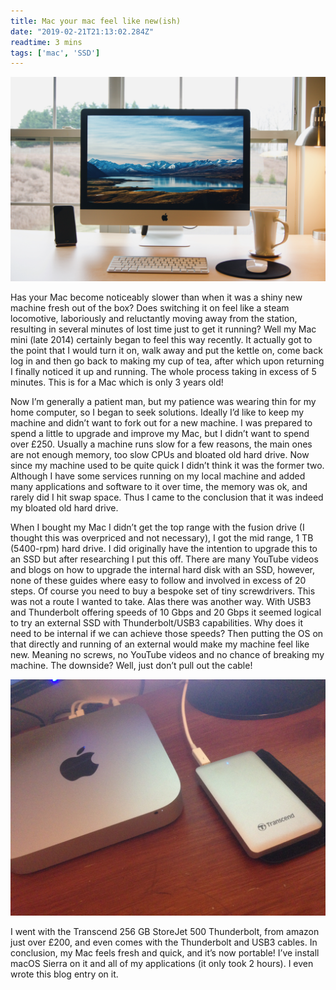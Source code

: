 ```yaml
---
title: Mac your mac feel like new(ish)
date: "2019-02-21T21:13:02.284Z"
readtime: 3 mins
tags: ['mac', 'SSD']
---
```


![Generic Mac](./macgeneric.jpg)

Has your Mac become noticeably slower than when it was a shiny new machine fresh out of the box? Does switching it on feel like a steam locomotive, laboriously and reluctantly moving away from the station, resulting in several minutes of lost time just to get it running? Well my Mac mini (late 2014) certainly began to feel this way recently. It actually got to the point that I would turn it on, walk away and put the kettle on, come back log in and then go back to making my cup of tea, after which upon returning I finally noticed it up and running. The whole process taking in excess of 5 minutes. This is for a Mac which is only 3 years old!

Now I’m generally a patient man, but my patience was wearing thin for my home computer, so I began to seek solutions. Ideally I’d like to keep my machine and didn’t want to fork out for a new machine. I was prepared to spend a little to upgrade and improve my Mac, but I didn’t want to spend over £250. Usually a machine runs slow for a few reasons, the main ones are not enough memory, too slow CPUs and bloated old hard drive. Now since my machine used to be quite quick I didn’t think it was the former two. Although I have some services running on my local machine and added many applications and software to it over time, the memory was ok, and rarely did I hit swap space. Thus I came to the conclusion that it was indeed my bloated old hard drive.

When I bought my Mac I didn’t get the top range with the fusion drive (I thought this was overpriced and not necessary), I got the mid range, 1 TB (5400-rpm) hard drive. I did originally have the intention to upgrade this to an SSD but after researching I put this off. There are many YouTube videos and blogs on how to upgrade the internal hard disk with an SSD, however, none of these guides where easy to follow and involved in excess of 20 steps. Of course you need to buy a bespoke set of tiny screwdrivers. This was not a route I wanted to take. Alas there was another way. With USB3 and Thunderbolt offering speeds of 10 Gbps and 20 Gbps it seemed logical to try an external SSD with Thunderbolt/USB3 capabilities. Why does it need to be internal if we can achieve those speeds? Then putting the OS on that directly and running of an external would make my machine feel like new. Meaning no screws, no YouTube videos and no chance of breaking my machine. The downside? Well, just don’t pull out the cable!

![New setup](./externalhardrive.jpg)

I went with the Transcend 256 GB StoreJet 500 Thunderbolt, from amazon just over £200, and even comes with the Thunderbolt and USB3 cables. In conclusion, my Mac feels fresh and quick, and it’s now portable! I’ve install macOS Sierra on it and all of my applications (it only took 2 hours). I even wrote this blog entry on it.